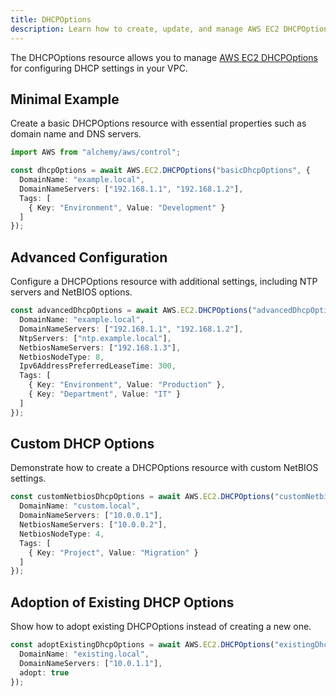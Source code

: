 ```yaml
---
title: DHCPOptions
description: Learn how to create, update, and manage AWS EC2 DHCPOptions using Alchemy Cloud Control.
---
```


The DHCPOptions resource allows you to manage [AWS EC2 DHCPOptions](https://docs.aws.amazon.com/ec2/latest/userguide/) for configuring DHCP settings in your VPC.

## Minimal Example

Create a basic DHCPOptions resource with essential properties such as domain name and DNS servers.

```ts
import AWS from "alchemy/aws/control";

const dhcpOptions = await AWS.EC2.DHCPOptions("basicDhcpOptions", {
  DomainName: "example.local",
  DomainNameServers: ["192.168.1.1", "192.168.1.2"],
  Tags: [
    { Key: "Environment", Value: "Development" }
  ]
});
```

## Advanced Configuration

Configure a DHCPOptions resource with additional settings, including NTP servers and NetBIOS options.

```ts
const advancedDhcpOptions = await AWS.EC2.DHCPOptions("advancedDhcpOptions", {
  DomainName: "example.local",
  DomainNameServers: ["192.168.1.1", "192.168.1.2"],
  NtpServers: ["ntp.example.local"],
  NetbiosNameServers: ["192.168.1.3"],
  NetbiosNodeType: 8,
  Ipv6AddressPreferredLeaseTime: 300,
  Tags: [
    { Key: "Environment", Value: "Production" },
    { Key: "Department", Value: "IT" }
  ]
});
```

## Custom DHCP Options

Demonstrate how to create a DHCPOptions resource with custom NetBIOS settings.

```ts
const customNetbiosDhcpOptions = await AWS.EC2.DHCPOptions("customNetbiosDhcpOptions", {
  DomainName: "custom.local",
  DomainNameServers: ["10.0.0.1"],
  NetbiosNameServers: ["10.0.0.2"],
  NetbiosNodeType: 4,
  Tags: [
    { Key: "Project", Value: "Migration" }
  ]
});
```

## Adoption of Existing DHCP Options

Show how to adopt existing DHCPOptions instead of creating a new one.

```ts
const adoptExistingDhcpOptions = await AWS.EC2.DHCPOptions("existingDhcpOptions", {
  DomainName: "existing.local",
  DomainNameServers: ["10.0.1.1"],
  adopt: true
});
```
